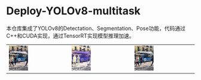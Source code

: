 Deploy-YOLOv8-multitask
===
本仓库集成了YOLOv8的Detectation、Segmentation、Pose功能，代码通过C++和CUDA实现，通过TensorRT实现模型推理加速。


<table>
    <tr>
        <td><img src="data/result/car-detect-fp32.png" width="33%"></td>
        <td><img src="data/result/car-segment-fp32.png" width="33%"></td>
        <td><img src="data/result/car-pose-fp32.png" width="33%"></td>
    </tr>
</table>

